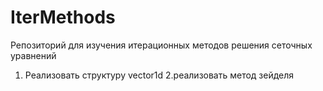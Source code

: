 # IterMethods
Репозиторий для изучения итерационных методов решения сеточных уравнений

1. Реализовать структуру vector1d
2.реализовать метод зейделя